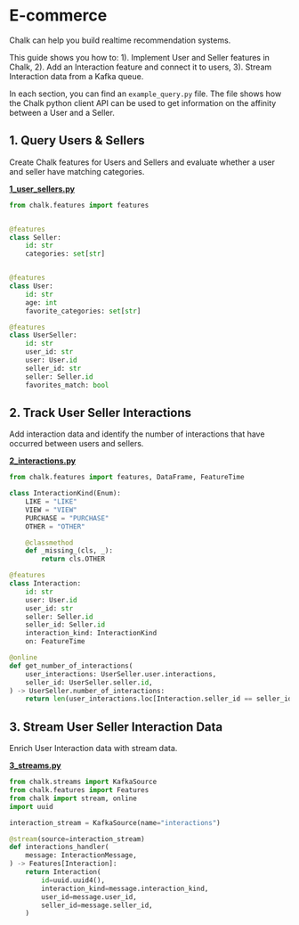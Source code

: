 # E-commerce

Chalk can help you build realtime recommendation systems.

This guide shows you how to:
1). Implement User and Seller features in Chalk,
2). Add an Interaction feature and connect it to users,
3). Stream Interaction data from a Kafka queue.

In each section, you can find an `example_query.py` file. The file shows how the Chalk python client API can be used to
get information on the affinity between a User and a Seller.

## 1. Query Users & Sellers

Create Chalk features for Users and Sellers and evaluate whether a user and seller have matching categories.

**[1_user_sellers.py](1_user_sellers.py)**

```python
from chalk.features import features


@features
class Seller:
    id: str
    categories: set[str]


@features
class User:
    id: str
    age: int
    favorite_categories: set[str]

@features
class UserSeller:
    id: str
    user_id: str
    user: User.id
    seller_id: str
    seller: Seller.id
    favorites_match: bool
```

## 2. Track User Seller Interactions

Add interaction data and identify the number of interactions that have occurred
between users and sellers.

**[2_interactions.py](2_interactions.py)**

```python
from chalk.features import features, DataFrame, FeatureTime

class InteractionKind(Enum):
    LIKE = "LIKE"
    VIEW = "VIEW"
    PURCHASE = "PURCHASE"
    OTHER = "OTHER"

    @classmethod
    def _missing_(cls, _):
        return cls.OTHER

@features
class Interaction:
    id: str
    user: User.id
    user_id: str
    seller: Seller.id
    seller_id: Seller.id
    interaction_kind: InteractionKind
    on: FeatureTime

@online
def get_number_of_interactions(
    user_interactions: UserSeller.user.interactions,
    seller_id: UserSeller.seller.id,
) -> UserSeller.number_of_interactions:
    return len(user_interactions.loc[Interaction.seller_id == seller_id])
```

## 3. Stream User Seller Interaction Data

Enrich User Interaction data with stream data.

**[3_streams.py](3_streams.py)**

```python
from chalk.streams import KafkaSource
from chalk.features import Features
from chalk import stream, online
import uuid

interaction_stream = KafkaSource(name="interactions")

@stream(source=interaction_stream)
def interactions_handler(
    message: InteractionMessage,
) -> Features[Interaction]:
    return Interaction(
        id=uuid.uuid4(),
        interaction_kind=message.interaction_kind,
        user_id=message.user_id,
        seller_id=message.seller_id,
    )
```
